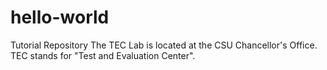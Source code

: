 # hello-world
Tutorial Repository
The TEC Lab is located at the CSU Chancellor's Office.
TEC stands for "Test and Evaluation Center".
